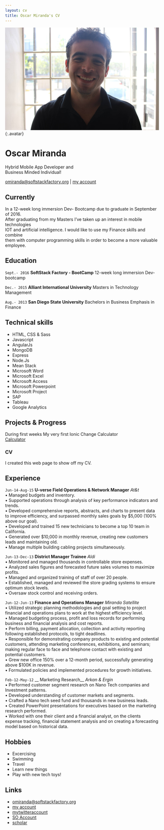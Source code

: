 ```yaml
---
layout: cv
title: Oscar Miranda's CV
---
```


![Oscar](./media/22.png){:.avatar}

# Oscar Miranda<br>
Hybrid Mobile App Developer and <br> 
Business Minded Individual!

<div id="webaddress">
<a href="mailto:">omiranda@softstackfactory.org</a>
|
<i class="fa fa-github"></i> <a href="https://github.com/omirandassf/omiranda.gitbhub.io.git">my account</a>
<!--|-->
<!--<i class="fa fa-twitter"></i> <a href="http://twitter.com/">mytwitteraccount</a>-->
</div>


## Currently

In a 12-week long immersion Dev- Bootcamp due to graduate in September of 2016.<br> 
After graduating from my Masters I’ve taken up an interest in mobile technologies <br>
IOT and artificial intelligence. I would like to use my Finance skills and combine <br>
them with computer programming skills in order to become a more valuable employee.


## Education

`Sept.- 2016`
__SoftStack Factory - BootCamp__ 12-week long immersion Dev-bootcamp

`Dec.- 2015`
__Alliant International University__ Masters in Technology Management

`Aug.- 2013`
__San Diego State University__ Bachelors in Business Emphasis in Finance


## Technical skills

* HTML, CSS & Sass
* Javascript
* AngularJs
* MongoDB
* Express
* Node.Js
* Mean Stack
* Microsoft Word
* Microsoft Excel
* Microsoft Access
* Microsoft Powerpoint
* Microsoft Project
* SAP
* Tableau
* Google Analytics

## Projects & Progress
During first weeks 
My very first Ionic Change Calculator <br>
<a href="http://codepen.io/ozkar521/pen/QEEdyL">Calculator</a>

### CV

I created this web page to show off my CV. 

<!--## Achievements-->

<!--Coming Soon - Stay Tuned !-->

## Experience

`Jun-14-Aug-15`
__U-verse Field Operations & Network Manager__ <em>At&t</em><br>
•	Managed budgets and inventory.<br>
•	Supported operations through analysis of key performance indicators and trends.<br>
•	Developed comprehensive reports, abstracts, and charts to present data to improve efficiency, and surpassed monthly sales goals by $5,000 (100% above our goal).<br> 
•	Developed and trained 15 new technicians to become a top 10 team in California.<br>
•	Generated over $10,000 in monthly revenue, creating new customers leads and maintaining old.<br>
•	Manage multiple building cabling projects simultaneously.<br>

`Jun-13-Dec-13`
__District Manager Trainee__ <em>Aldi</em><br>
•	Monitored and managed thousands in controllable store expenses.<br>
•	Analyzed sales figures and forecasted future sales volumes to maximize profits.<br>
•	Managed and organized training of staff of over 20 people.<br>
•	Established, managed and reviewed the store grading systems to ensure optimum stock levels.<br>
•	Oversaw stock control and receiving orders.<br>


`Jun-12-Jun-13`
__Finance and Operations Manager__  <em>Miranda Satellite</em><br>
•	Utilized strategic planning methodologies and goal setting to project financial and operations plans to work at the highest efficiency level.<br>
•	Managed budgeting process, profit and loss records for performing business and financial analysis and cost reports.<br>
•	Perform billing, payment allocation, collection and activity reporting following established protocols, to tight deadlines.<br> 
•	Responsible for demonstrating company products to existing and potential customers, attending marketing conferences, exhibitions, and seminars; making regular face to face and telephone contact with existing and potential customers.<br> 
•	Grew new office 150% over a 12-month period, successfully generating above $100K in revenue.<br>
•	Formulated policies and implemented procedures for growth initiatives.<br>



`Feb-12-May-12`
__ Marketing Research__ <em> Arkan & Ergin</em> <br>
• 	Performed customer segment research on Nano Tech companies and Investment patterns.<br>
• 	Developed understanding of customer markets and segments.<br>
•	Crafted a Nano tech seed fund and thousands in new business leads.<br>
•	Created PowerPoint presentations for executives based on the marketing research performed.<br> 
•	Worked with one their client and a financial analyst, on the clients expense tracking, financial statement analysis and on creating a forecasting model based on historical data.<br>




## Hobbies

* Excercising
* Swimming
* Travel
* Learn new things
* Play with new tech toys!

## Links

* <i class="fa fa-envelope"></i> <a href="mailto:">omiranda@softstackfactory.org</a><br />
* <i class="fa fa-github"></i> <a href="https://github.com/omirandassf">my account</a><br />
* <i class="fa fa-twitter"></i> <a href="http://twitter.com/">mytwitteraccount</a><br />
* <i class="fa fa-stack-overflow"></i> <a href="http://stackoverflow.com/">SO Account</a>
* <i class="fa fa-google"></i> <a href="http://scholar.google.com/">scholar</a>
